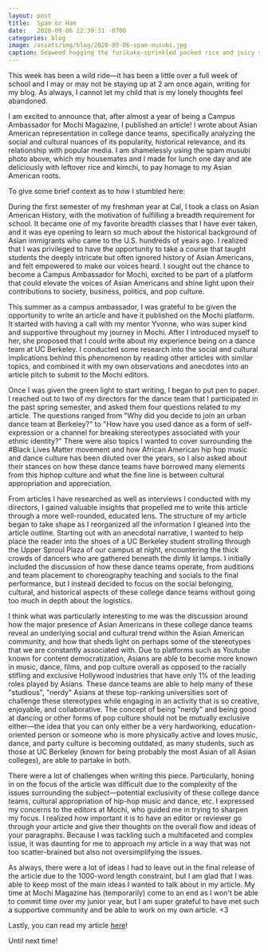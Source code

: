 ```yaml
---
layout: post
title:  Spam or Ham
date:   2020-09-06 12:39:31 -0700
categories: blog
image: /assets/img/blog/2020-09-06-spam-musubi.jpg
caption: Seaweed hugging the furikake-sprinkled packed rice and juicy spam strips
---
```

This week has been a wild ride––it has been a little over a full week of school and I may or may not be staying up at 2 am once again, writing for my blog. As always, I cannot let my child that is my lonely thoughts feel abandoned.

I am excited to announce that, after almost a year of being a Campus Ambassador for Mochi Magazine, I published an article! I wrote about Asian American representation in college dance teams, specifically analyzing the social and cultural nuances of its popularity, historical relevance, and its relationship with popular media. I am shamelessly using the spam musubi photo above, which my housemates and I made for lunch one day and ate deliciously with leftover rice and kimchi, to pay homage to my Asian American roots.

To give some brief context as to how I stumbled here:

During the first semester of my freshman year at Cal, I took a class on Asian American History, with the motivation of fulfilling a breadth requirement for school. It became one of my favorite breadth classes that I have ever taken, and it was eye opening to learn so much about the historical background of Asian immigrants who came to the U.S. hundreds of years ago. I realized that I was privileged to have the opportunity to take a course that taught students the deeply intricate but often ignored history of Asian Americans, and felt empowered to make our voices heard. I sought out the chance to become a Campus Ambassador for Mochi, excited to be part of a platform that could elevate the voices of Asian Americans and shine light upon their contributions to society, business, politics, and pop culture.

This summer as a campus ambassador, I was grateful to be given the opportunity to write an article and have it published on the Mochi platform. It started with having a call with my mentor Yvonne, who was super kind and supportive throughout my journey in Mochi. After I introduced myself to her, she proposed that I could write about my experience being on a dance team at UC Berkeley. I conducted some research into the social and cultural implications behind this phenomenon by reading other articles with similar topics, and combined it with my own observations and anecdotes into an article pitch to submit to the Mochi editors.

Once I was given the green light to start writing, I began to put pen to paper. I reached out to two of my directors for the dance team that I participated in the past spring semester, and asked them four questions related to my article. The questions ranged from "Why did you decide to join an urban dance team at Berkeley?" to "How have you used dance as a form of self-expression or a channel for breaking stereotypes associated with your ethnic identity?" There were also topics I wanted to cover surrounding the #Black Lives Matter movement and how African American hip hop music and dance culture has been diluted over the years, so I also asked about their stances on how these dance teams have borrowed many elements from this hiphop culture and what the fine line is between cultural appropriation and appreciation.

From articles I have researched as well as interviews I conducted with my directors, I gained valuable insights that propelled me to write this article through a more well-rounded, educated lens. The structure of my article began to take shape as I reorganized all the information I gleaned into the article outline. Starting out with an anecdotal narrative, I wanted to help place the reader into the shoes of a UC Berkeley student strolling through the Upper Sproul Plaza of our campus at night, encountering the thick crowds of dancers who are gathered beneath the dimly lit lamps. I initially included the discussion of how these dance teams operate, from auditions and team placement to choreography teaching and socials to the final performance, but I instead decided to focus on the social belonging, cultural, and historical aspects of these college dance teams without going too much in depth about the logistics.

I think what was particularly interesting to me was the discussion around how the major presence of Asian Americans in these college dance teams reveal an underlying social and cultural trend within the Asian American community, and how that sheds light on perhaps some of the stereotypes that we are constantly associated with. Due to platforms such as Youtube known for content democratization, Asians are able to become more known in music, dance, films, and pop culture overall as opposed to the racially stifling and exclusive Hollywood industries that have only 1% of the leading roles played by Asians. These dance teams are able to help many of these "studious", "nerdy" Asians at these top-ranking universities sort of challenge these stereotypes while engaging in an activity that is so creative, enjoyable, and collaborative. The concept of being "nerdy" and being good at dancing or other forms of pop culture should not be mutually exclusive either––the idea that you can only either be a very hardworking, education-oriented person or someone who is more physically active and loves music, dance, and party culture is becoming outdated, as many students, such as those at UC Berkeley (known for being probably the most Asian of all Asian colleges), are able to partake in both.

There were a lot of challenges when writing this piece. Particularly, honing in on the focus of the article was difficult due to the complexity of the issues surrounding the subject––potential exclusivity of these college dance teams, cultural appropriation of hip-hop music and dance, etc. I expressed my concerns to the editors at Mochi, who  guided me in trying to sharpen my focus. I realized how important it is to have an editor or reviewer go through your article and give their thoughts on the overall flow and ideas of your paragraphs. Because I was tackling such a multifaceted and complex issue, it was daunting for me to approach my article in a way that was not too scatter-brained but also not oversimplifying the issues.

As always, there were a lot of ideas I had to leave out in the final release of the article due to the 1000-word length constraint, but I am glad that I was able to keep most of the main ideas I wanted to talk about in my article. My time at Mochi Magazine has (temporarily) come to an end as I won't be able to commit time over my junior year, but I am super grateful to have met such a supportive community and be able to work on my own article. <3

Lastly, you can read my article [here](https://mochimag.com/news/arts-culture/asian-american-college-dance-teams/)!

Until next time!
